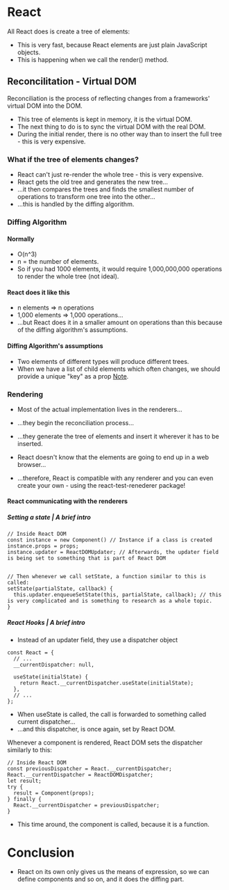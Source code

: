 # React

All React does is create a tree of elements:
- This is very fast, because React elements are just plain JavaScript objects.
- This is happening when we call the render() method.

## Reconcilitation - Virtual DOM
Reconciliation is the process of reflecting changes from a frameworks' virtual DOM into the DOM.

- This tree of elements is kept in memory, it is the virtual DOM.
- The next thing to do is to sync the virtual DOM with the real DOM.
- During the initial render, there is no other way than to insert the full tree - this is very expensive.

### What if the tree of elements changes?
- React can't just re-render the whole tree - this is very expensive.
-   React gets the old tree and generates the new tree...
-   ...it then compares the trees and finds the smallest number of operations to transform one tree into the other...
-   ...this is handled by the diffing algorithm.

### Diffing Algorithm
#### Normally
- O(n^3)
-   n = the number of elements.
-   So if you had 1000 elements, it would require 1,000,000,000 operations to render the whole tree (not ideal).

#### React does it like this
- n elements => n operations
-   1,000 elements => 1,000 operations...
-   ...but React does it in a smaller amount on operations than this because of the diffing algorithm's assumptions.

#### Diffing Algorithm's assumptions
- Two elements of different types will produce different trees.
- When we have a list of child elements which often changes, we should provide a unique "key" as a prop [Note](./react-performance.md).

### Rendering
- Most of the actual implementation lives in the renderers...
- ...they begin the reconciliation process...
- ...they generate the tree of elements and insert it wherever it has to be inserted.

- React doesn't know that the elements are going to end up in a web browser...
- ...therefore, React is compatible with any renderer and you can even create your own - using the react-test-renederer package!

#### React communicating with the renderers
##### Setting a state | A brief intro
```
// Inside React DOM
const instance = new Component() // Instance if a class is created
instance.props = props;
instance.updater = ReactDOMUpdater; // Afterwards, the updater field is being set to something that is part of React DOM


// Then whenever we call setState, a function similar to this is called:
setState(partialState, callback) {
  this.updater.enqueueSetState(this, partialState, callback); // this is very complicated and is something to research as a whole topic.
}
```

##### React Hooks | A brief intro
- Instead of an updater field, they use a dispatcher object
```
const React = {
  // ...
  __currentDispatcher: null,
  
  useState(initialState) {
    return React.__currentDispatcher.useState(initialState);
  },
  // ...
};
```
- When useState is called, the call is forwarded to something called current dispatcher...
- ...and this dispatcher, is once again, set by React DOM.

Whenever a component is rendered, React DOM sets the dispatcher similarly to this:
```
// Inside React DOM
const previousDispatcher = React.__currentDispatcher;
React.__currentDispatcher = ReactDOMDispatcher;
let result;
try {
  result = Component(props);
} finally {
  React.__currentDispatcher = previousDispatcher;
}
```
- This time around, the component is called, because it is a function.

# Conclusion
- React on its own only gives us the means of expression, so we can define components and so on, and it does the diffing part.
